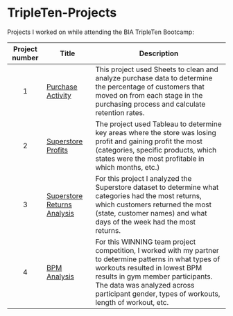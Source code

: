 # TripleTen-Projects
Projects I worked on while attending the BIA TripleTen Bootcamp:

| Project number | Title | Description |
| :-----------: | ----------- |----------- |
| 1 | [Purchase Activity](https://docs.google.com/spreadsheets/d/1qzICJ9Yb5hSCzyN6oiE1Xd5DsxTNCZODwUD_rdVlEes/preview?gid=38637670) | This project used Sheets to clean and analyze purchase data to determine the percentage of customers that moved on from each stage in the purchasing process and calculate retention rates. |
| 2 | [Superstore Profits](https://public.tableau.com/views/V2SuperstoreVisualizations/1_1ProfitsSubcategoryRegion?:language=en-US&:sid=&:redirect=auth&:display_count=n&:origin=viz_share_link) | The project used Tableau to determine key areas where the store was losing profit and gaining profit the most (categories, specific products, which states were the most profitable in which months, etc.) |
| 3 | [Superstore Returns Analysis](https://public.tableau.com/views/V_2SuperstoreReturnsAnalysisSp_5/SuperstoreReturnsAnalysis?:language=en-US&:sid=&:redirect=auth&:display_count=n&:origin=viz_share_link) | For this project I analyzed the Superstore dataset to determine what categories had the most returns, which customers returned the most (state, customer names) and what days of the week had the most returns. |
| 4 | [BPM Analysis](https://public.tableau.com/views/BPMProject/BPMPresentation?:language=en-US&:sid=&:redirect=auth&:display_count=n&:origin=viz_share_link) | For this WINNING team project competition, I worked with my partner to determine patterns in what types of workouts resulted in lowest BPM results in gym member participants. The data was analyzed across participant gender, types of workouts, length of workout, etc. | 
